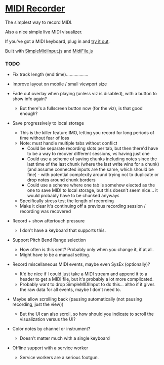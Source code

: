 # [MIDI Recorder][app]

The simplest way to record MIDI.

Also a nice simple live MIDI visualizer.

If you've got a MIDI keyboard, plug in and [try it out][app].

Built with [SimpleMidiInput.js](https://github.com/kchapelier/SimpleMidiInput.js) and [MidiFile.js](https://github.com/nfroidure/midifile)

### TODO

* Fix track length (end time)..................

* Improve layout on mobile / small viewport size

* Fade out overlay when playing (unless viz is disabled), with a button to show info again?
    - But there's a fullscreen button now (for the viz), is that good enough?

* Save progressively to local storage
    - This is the killer feature IMO, letting you record for long periods of time without fear of loss
    - Note: must handle multiple tabs without conflict
        - Could be separate recording slots per tab, but then there'd have to be a way to recover different sessions, vs having just one
        - Could use a scheme of saving chunks including notes since the last time of the last chunk (where the last write wins for a chunk) (and assume connected inputs are the same, which should be fine) - with potential complexity around trying not to duplicate or drop notes around chunk borders
        - Could use a scheme where one tab is somehow elected as the one to save MIDI to local storage, but this doesn't seem nice... it would probably have to be chunked anyways
    - Specifically stress test the length of recording
    - Make it clear it's continuing off a previous recording session / recording was recovered

* Record + show aftertouch pressure
    - I don't have a keyboard that supports this.

* Support Pitch Bend Range selection
    - How often is this sent? Probably only when you change it, if at all.
    - Might have to be a manual setting.

* Record miscellaneous MIDI events, maybe even SysEx (optionally)?
    - It'd be nice if I could just take a MIDI stream and append it to a header to get a MIDI file, but it's probably a lot more complicated.
    - Probably want to drop SimpleMIDIInput to do this... altho if it gives the raw data for all events, maybe I don't need to.

* Maybe allow scrolling back (pausing automatically (not pausing recording, just the view))
    - But the UI can also scroll, so how should you indicate to scroll the visualization versus the UI?

* Color notes by channel or instrument?
    - Doesn't matter much with a single keyboard

* Offline support with a service worker
    - Service workers are a serious footgun.

[app]: https://midi-recorder.web.app/
